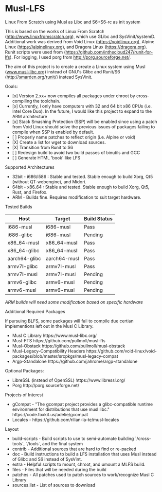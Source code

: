 # Musl-LFS
Linux From Scratch using Musl as Libc and S6+S6-rc as init system

This is based on the works of Linux From Scratch (http://www.linuxfromscratch.org), which use GLibc and SysVinit/systemD. Additional work was derived from Void Linux (https://voidlinux.org), Alpine Linux (https://alpinelinux.org), and Dragora Linux (https://dragora.org). Runit scripts were used from (https://github.com/inthecloud247/runit-for-lfs). For logging, I used porg from http://porg.sourceforge.net/.

The aim of this project is to create a create a Linux system using Musl (www.musl-libc.org) instead of GNU's Glibc and Runit/S6 (http://smarden.org/runit/) instead SysVinit.

Goals:
<ul>
<li> [x] Version 2.xx+ now compiles all packages under chroot by cross-compiling the toolchain. </li>
<li> [x] Currently, I only have computers with 32 and 64 bit x86 CPUs (i.e. Intel Core Duo). In the future, I would like this project to expand to the ARM architecture </li>
<li> [x] Stack Smashing Protection (SSP) will be enabled since using a patch from Void Linux should solve the previous issues of packages failing to compile when SSP is enabled by default.
<li> [ ] Properly name patches to reflect origin (i.e. Alpine or void) </li>
<li> [X] Create a list for wget to download sources.
<li> [X] Transition from Runit to S6 </li>
<li> [ ] Redesign build to avoid two build passes of binutils and GCC
<li> [ ] Generate HTML 'book' like LFS</li>
</ul>

Supported Architectures
<ul>
<li>32bit - i686/i586 : Stable and tested. Stable enough to build Xorg, Qt5 (without QT-webengine), and Midori.</li>
<li>64bit - x86_64 : Stable and tested. Stable enough to build Xorg, Qt5, Rust, and Firefox.
<li>ARM - Builds fine. Requires modification to suit target hardware.
</ul>

Tested Builds

| Host         | Target      | Build Status   |
| ------------ | ----------- | -------------- | 
| i686-musl    | i686-musl   | Pass |
| i686-glibc   | i686-musl   | Pending |
| x86_64-musl  | x86_64-musl | Pass |
| x86_64-glibc | x86_64-musl | Pass |
| aarch64-glibc | aarch64-musl | Pass |
| armv7l-glibc | armv7l-musl | Pass |
| armv7l-musl  | armv7l-musl | Pending |
| armv6-glibc  | armv6-musl  | Pending |
| armv6-musl   | armv6-musl  | Pending |

*ARM builds will need some modification based on specific hardware*

Additional Required Packages 

If pursuing BLFS, some packages will fail to compile due certian implementions left out in the Musl C Library.

<ul>
<li>Musl C Library
https://www.musl-libc.org/</li>

<li>Musl-FTS 
https://github.com/pullmoll/musl-fts</li>

<li>Musl-Obstack
https://github.com/pullmoll/musl-obstack</li>

<li>Musl-Legacy-Compatibility Headers
https://github.com/void-linux/void-packages/blob/master/srcpkgs/musl-legacy-compat </li>

<li>Argp-Standalone
https://github.com/jahrome/argp-standalone</li>
</ul>

Optional Packages:
<ul>
<li>LibreSSL (instead of OpenSSL)
https://www.libressl.org/</li>

<li>Porg
http://porg.sourceforge.net/</li>
</ul>
Projects of Interest

<ul>
<li>gCompat - "The gcompat project provides a glibc-compatible runtime environment for distributions that use musl libc."
https://code.foxkit.us/adelie/gcompat</li>
  <li> Locales - https://github.com/rilian-la-te/musl-locales </li>
</ul>

Layout

<ul>
  <li>build-scripts - Build scripts to use to semi-automate building `/cross-tools`, `/tools`, and the final system</li>
  <li>contrib - Additional sources that are hard to find or re-packed
  <li>doc - Build instructions to build a LFS installation that uses Musl instead of Glibc and S6 instead of SysVint.</li>
  <li>extra - Helpful scripts to mount, chroot, and umount a MLFS build.</li>
  <li>files - Files that will be needed during the build</li>
  <li>patches - All patches used to patch sources to work/recognize Musl C Library</li>
  <li>sources.list - List of sources to download
</ul>
